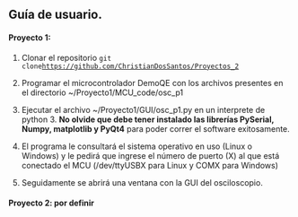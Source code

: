 ## Guía de usuario.

#### **Proyecto 1:**

1. Clonar el repositorio `git clone`[`https://github.com/ChristianDosSantos/Proyectos_2`](https://github.com/ChristianDosSantos/Proyectos_2)

2. Programar el microcontrolador DemoQE con los archivos presentes en el directorio ~/Proyecto1/MCU\_code/osc\_p1

3. Ejecutar el archivo ~/Proyecto1/GUI/osc\_p1.py en un interprete de python 3. **No olvide que debe tener instalado las librerías PySerial, Numpy, matplotlib y PyQt4** para poder correr el software exitosamente.

4. El programa le consultará el sistema operativo en uso \(Linux o Windows\) y le pedirá que ingrese el número de puerto \(X\) al que está conectado el MCU \(/dev/ttyUSBX para Linux y COMX para Windows\)

5. Seguidamente se abrirá una ventana con la GUI del osciloscopio.

#### Proyecto 2: por definir



